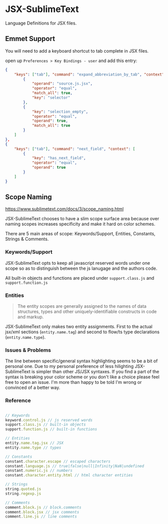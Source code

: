 # JSX-SublimeText

Language Definitions for JSX files.


## Emmet Support

You will need to add a keyboard shortcut to tab complete in JSX files.

open up `Preferences > Key Bindings - user` and add this entry:

```json
{
    "keys": ["tab"], "command": "expand_abbreviation_by_tab", "context": [
        {
            "operand": "source.js.jsx",
            "operator": "equal",
            "match_all": true,
            "key": "selector"
        },
        {
            "key": "selection_empty",
            "operator": "equal",
            "operand": true,
            "match_all": true
        }
    ]
},
{
    "keys": ["tab"], "command": "next_field", "context": [
        {
            "key": "has_next_field",
            "operator": "equal",
            "operand": true
        }
    ]
}
```


## Scope Naming

https://www.sublimetext.com/docs/3/scope_naming.html

JSX-SublimeText chooses to have a slim scope surface area because over naming scopes increases specificity and make it hard on color schemes.

There are 5 main areas of scope: Keywords/Support, Entities, Constants, Strings & Comments. 

### Keywords/Support
JSX-SublimeText opts to keep all javascript reserved words under one scope so as to distinguish between the js lanugage and the authors code.

All built-in objects and functions are placed under `support.class.js` and `support.function.js`

### Entities
> The entity scopes are generally assigned to the names of data structures, types and other uniquely-identifiable constructs in code and markup.

JSX-SublimeText only makes two entity assignments. First to the actual jsx/xml sections (`entity.name.tag`) and second to flow/ts type declarations (`entity.name.type`).


### Issues & Problems
The line between specific/general syntax highlighting seems to be a bit of personal one. Due to my personal preference of less hilighting JSX-SublimeText is simpler than other JS/JSX syntaxes. If you find a part of the syntax is breaking your color scheme or you don't like a choice please feel free to open an issue. I'm more than happy to be told I'm wrong or convinced of a better way. 

### Reference
```js

// Keywords
keyword.control.js // js reserved words
support.class.js // built-in objects
support.function.js // built-in functions

// Entities
entity.name.tag.jsx // JSX
entity.name.type // types

// Constants
constant.character.escape // escaped characters
constant.language.js // true|false|null|Infinity|NaN|undefined
constant.numeric.js // numbers
constant.character.entity.html // html character entities

// Strings
string.quoted.js
string.regexp.js

// Comments
comment.block.js // block.comments
comment.block.jsx // jsx comments
comment.line.js // line comments

```
